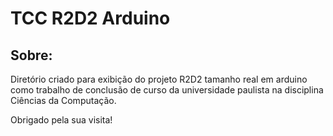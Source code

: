# TCC R2D2 Arduino
## Sobre:

Diretório criado para exibição do projeto R2D2 tamanho real em arduino como trabalho de conclusão de curso da universidade paulista na disciplina Ciências da Computação.

Obrigado pela sua visita!
